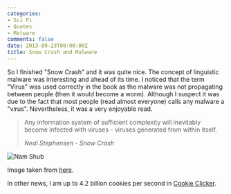 ```yaml
---
categories:
- Sci Fi
- Quotes
- Malware
comments: false
date: 2013-09-23T00:00:00Z
title: Snow Crash and Malware
---
```


So I finished "Snow Crash" and it was quite nice. The concept of linguistic malware was interesting and ahead of its time.
I noticed that the term "Virus" was used correctly in the book as the malware
 was not propagating between people (then it would become a worm).
Although I suspect it was due to the fact that most people (read almost everyone)
 calls any malware a "virus". Nevertheless, it was a very enjoyable read.

> Any information system of sufficient complexity will inevitably become
> infected with viruses - viruses generated from within itself.
> 
> <cite>Neal Stephensen - Snow Crash</cite>

![Nam Shub](http://www.michaeljohngrist.com/wp-content/uploads/2012/12/nam.jpg)

Image taken from [here][namshub URL].

In other news, I am up to 4.2 billion cookies per second in [Cookie Clicker][cookie].

[cookie]: http://orteil.dashnet.org/cookieclicker/
[namshub URL]: http://www.michaeljohngrist.com/2012/12/why-neal-stephensons-snow-crash-was-half-baked-ahtfi/

